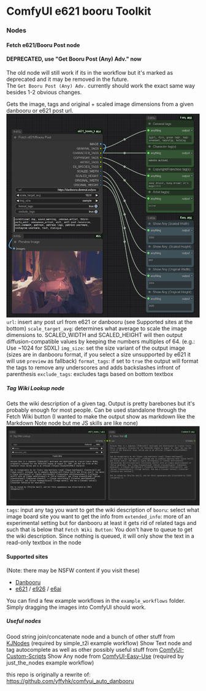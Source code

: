 # ComfyUI e621 booru Toolkit

### Nodes

#### Fetch e621/Booru Post node
#### DEPRECATED, use "Get Booru Post (Any) Adv." now

The old node will still work if its in the workflow but it's marked as deprecated and it may be removed in the future.  
The `Get Booru Post (Any) Adv.` currently should work the exact same way besides 1-2 obvious changes.


Gets the image, tags and original + scaled image dimensions from a given danbooru or e621 post url.
![Main fetch node showcase](./assets_gh/main_fetch_node_showcase.png)
`url`: insert any post url from e621 or danbooru (see Supported sites at the bottom)
`scale_target_avg`: determines what average to scale the image dimensions to. SCALED_WIDTH and SCALED_HEIGHT will then output diffusion-compatible values by keeping the numbers multiples of 64. (e.g.: Use ~1024 for SDXL)
`img_size`: set the size variant of the output image (sizes are in danbooru format, if you select a size unsupported by e621 it will use `preview` as fallback)
`format_tags`: if set to `true` the output will format the tags to remove any underscores and adds backslashes infront of parenthesis
`exclude_tags`: excludes tags based on bottom textbox

##### Tag Wiki Lookup node

Gets the wiki description of a given tag. Output is pretty barebones but it's probably enough for most people. Can be used standalone through the Fetch Wiki button (I wanted to make the output show as markdown like the Markdown Note node but me JS skills are like none)
![Tag Wiki Lookup node showcase](./assets_gh/tag_wiki_node_showcase.png)
`tags`: input any tag you want to get the wiki description of
`booru`: select what image board site you want to get the info from
`extended_info`: more of an experimental setting but for danbooru at least it gets rid of related tags and such that is below that
`Fetch Wiki Button`: You don't have to queue to get the wiki description. Since nothing is queued, it will only show the text in a read-only textbox in the node

#### Supported sites

(Note: there may be NSFW content if you visit these)

- [Danbooru](https://danbooru.donmai.us)
- [e621](https://e621.net/) / [e926](https://e926.net/) / [e6ai](https://e6ai.net)

You can find a few example workflows in the `example_workflows` folder. Simply dragging the images into ComfyUI should work.

##### Useful nodes
Good string join/concatenate node and a bunch of other stuff from [KJNodes](https://github.com/kijai/ComfyUI-KJNodes)  (required by simple_t2i example workflow)
Show Text node and tag autocomplete as well as other possibly useful stuff from [ComfyUI-Custom-Scripts](https://github.com/pythongosssss/ComfyUI-Custom-Scripts)
Show Any node from [ComfyUI-Easy-Use](https://github.com/yolain/ComfyUI-Easy-Use) (required by just_the_nodes example workflow)

this repo is originally a rewrite of: <https://github.com/yffyhk/comfyui_auto_danbooru>
